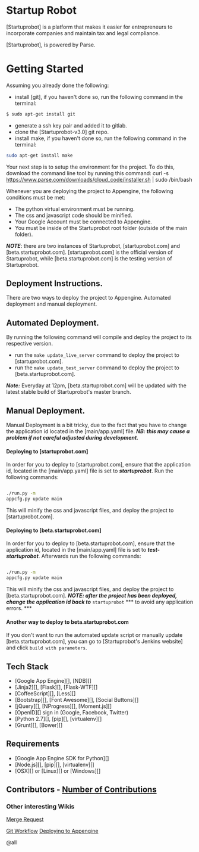 Startup Robot
=================

[Startuprobot] is a platform that makes it easier for entrepreneurs to incorporate companies and maintain tax and legal compliance.

[Startuprobot], is powered by Parse.
# Getting Started

Assuming you already done the following:

* install [git], if you haven't done so, run the following command in the terminal:
```Bash
$ sudo apt-get install git
```
* generate a ssh key pair and added it to gitlab.
* clone the [Startuprobot-v3.0] git repo.
* install make, if you haven't done so, run the following command in the terminal:
```Bash
sudo apt-get install make
````

Your next step is to setup the environment for the project. To do this, download
the command line tool by running this command:
curl -s https://www.parse.com/downloads/cloud_code/installer.sh | sudo /bin/bash

Whenever you are deploying the project to Appengine, the following conditions must be met:
* The python virtual environment must be running.
* The css and javascript code should be minified.
* Your Google Account must be connected to Appengine.
* You must be inside of the Startuprobot root folder (outside of the main folder).

***NOTE***: there are two instances of Startuprobot, [startuprobot.com] and [beta.startuprobot.com].
[startuprobot.com] is the official version of Startuprobot, while [beta.startuprobot.com] is the testing version of Startuprobot.

## Deployment Instructions.

There are two ways to deploy the project to Appengine. Automated deployment and manual deployment.

## Automated Deployment.

By running the following command will compile and deploy the project to its respective version.
* run the `make update_live_server` command to deploy the project to [startuprobot.com].
* run the `make update_test_server` command to deploy the project to [beta.startuprobot.com].

***Note:*** Everyday at 12pm, [beta.startuprobot.com] will be updated with the latest stable build of Startuprobot's master branch.

## Manual Deployment.

Manual Deployment is a bit tricky, due to the fact that you have to change the application id located in the [main/app.yaml] file. ***NB: this may cause a problem if not careful adjusted during development***.

#### Deploying to [startuprobot.com]

In order for you to deploy to [startuprobot.com], ensure that the application id, located in the [main/app.yaml] file is set to ***startuprobot***. Run the following commands:

```BASH

./run.py -m
appcfg.py update main

```

This will minify the css and javascript files, and deploy the project to [startuprobot.com].

#### Deploying to [beta.startuprobot.com]

In order for you to deploy to [beta.startuprobot.com], ensure that the application id, located in the [main/app.yaml] file is set to ***test-startuprobot***. Afterwards run the following commands:

```BASH

./run.py -m
appcfg.py update main

```

This will minify the css and javascript files, and deploy the project to [beta.startuprobot.com].
***NOTE: after the project has been deployed, change the application id back to*** `startuprobot` *** to avoid any application errors. ***

#### Another way to deploy to beta.startuprobot.com

If you don't want to run the automated update script or manually update [beta.startuprobot.com], you can go to [Startuprobot's Jenkins website] and click `build with parameters`.

Tech Stack
----------

  - [Google App Engine][], [NDB][]
  - [Jinja2][], [Flask][], [Flask-WTF][]
  - [CoffeeScript][], [Less][]
  - [Bootstrap][], [Font Awesome][], [Social Buttons][]
  - [jQuery][], [NProgress][], [Moment.js][]
  - [OpenID][] sign in (Google, Facebook, Twitter)
  - [Python 2.7][], [pip][], [virtualenv][]
  - [Grunt][], [Bower][]

Requirements
------------

  - [Google App Engine SDK for Python][]
  - [Node.js][], [pip][], [virtualenv][]
  - [OSX][] or [Linux][] or [Windows][]

Contributors - [Number of Contributions](https://gitlab.com/startuprobot/startuprobot/graphs/master)
-----------------------

### Other interesting Wikis

[Merge Request](merge-request)

[Git Workflow](git-work-flow)
[Deploying to Appengine](Deploying-to-Appengine)

@all